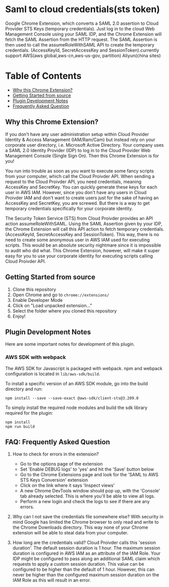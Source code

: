 # Saml to cloud credentials(sts token)


Google Chrome Extension, which converts a SAML 2.0 assertion to Cloud Provider STS Keys (temporary credentials). Just log in to the cloud Web Management Console using your SAML IDP, and the Chrome Extension will fetch the SAML Assertion from the HTTP request. The SAML Assertion is then used to call the assumeRoleWithSAML API to create the temporary credentials. (AccessKeyId, SecretAccessKey and SessionToken).currently support AWS(aws global,aws-cn,aws-us-gov, partition) Aliyun(china sites)


# Table of Contents

- [Why this Chrome Extension?](#why)
- [Getting Started from source](#gettingstarted)
- [Plugin Development Notes](#development)
- [Frequently Asked Question](#faq)

## <a name="why"></a>Why this Chrome Extension?

If you don't have any user administration setup within Cloud Provider Identity & Access Management (IAM/Ram/Cam) but instead rely on your corporate user directory, i.e. Microsoft Active Directory. Your company uses a SAML 2.0 Identity Provider (IDP) to log in to the Cloud Provider Web Management Console (Single Sign On).
Then this Chrome Extension is for you!

You run into trouble as soon as you want to execute some fancy scripts from your computer, which call the Cloud Proivder API. When sending a request to the Cloud Proivder API, you need credentials, meaning AccessKey and SecretKey. You can quickly generate these keys for each user in AWS IAM. However, since you don't have any users in Cloud Proivder IAM and don't want to create users just for the sake of having an AccessKey and SecretKey, you are screwed. But there is a way to get temporary credentials specifically for your corporate identity.

The Security Token Service (STS) from Cloud Proivder provides an API action assumeRoleWithSAML. Using the SAML Assertion given by your IDP, the Chrome Extension will call this API action to fetch temporary credentials. (AccessKeyId, SecretAccessKey and SessionToken). This way, there is no need to create some anonymous user in AWS IAM used for executing scripts. This would be an absolute security nightmare since it is impossible to audit who did what. This Chrome Extension, however, will make it super easy for you to use your corporate identity for executing scripts calling Cloud Proivder API.

## <a name="gettingstarted"></a>Getting Started from source

1. Clone this repository
2. Open Chrome and go to `chrome://extensions/`
3. Enable Developer Mode
4. Click on "Load unpacked extension..."
5. Select the folder where you cloned this repository
6. Enjoy!

## <a name="development"></a>Plugin Development Notes

Here are some important notes for development of this plugin.

### AWS SDK with webpack

The AWS SDK for Javascript is packaged with webpack. npm and webpack configuration is located in `lib/aws-sdk/build`.

To install a specific version of an AWS SDK module, go into the build directory and run:

```
npm install --save --save-exact @aws-sdk/client-sts@3.209.0
```

To simply install the required node modules and build the sdk library required for the plugin:

```
npm install
npm run build
```

## <a name="faq"></a>FAQ: Frequently Asked Question

1. How to check for errors in the extension?

   - Go to the options page of the extension
   - Set 'Enable DEBUG logs' to 'yes' and hit the 'Save' button below
   - Go to the Chrome Extensions page and look for the 'SAML to AWS STS Keys Conversion' extension
   - Click on the link where it says 'Inspect views'
   - A new Chrome DevTools window should pop up, with the 'Console' tab already selected. This is where you'll be able to view all logs.
   - Perform a new login and check the logs to see if there are any errors.

2. Why can I not save the credentials file somewhere else?
   With security in mind Google has limited the Chrome browser to only read and write to the Chrome Downloads directory. This way none of your Chrome extension will be able to steal data from your computer.

3. How long are the credentials valid?
   Cloud Proivder calls this 'session duration'. The default session duration is 1 hour. The maximum session duration is configured in AWS IAM as an attribute of the IAM Role. Your IDP might be configured to pass along an additional SAML claim which requests to apply a custom session duration. This value can be configured to be higher than the default of 1 hour. However, this can never be higher than the configured maximum session duration on the IAM Role as this will result in an error.

